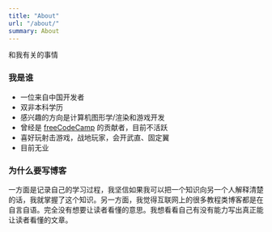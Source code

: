 ```yaml
---
title: "About"
url: "/about/"
summary: About
---
```


和我有关的事情

### 我是谁

- 一位来自中国开发者
- 双非本科学历
- 感兴趣的方向是计算机图形学/渲染和游戏开发
- 曾经是 [freeCodeCamp](https://freeCodeCamp.org) 的贡献者，目前不活跃
- 喜好玩射击游戏，战地玩家，会开武直、固定翼
- 目前无业

### 为什么要写博客

一方面是记录自己的学习过程，我坚信如果我可以把一个知识向另一个人解释清楚的话，我就掌握了这个知识。另一方面，我觉得互联网上的很多教程类博客都是在自言自语。完全没有想要让读者看懂的意思。我想看看自己有没有能力写出真正能让读者看懂的文章。
